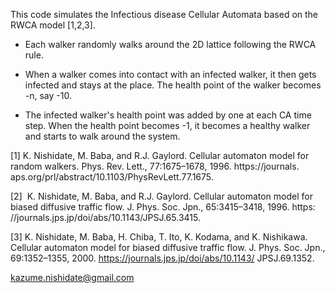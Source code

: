 
This code simulates the Infectious disease Cellular Automata based on
the RWCA model [1,2,3].

- Each walker randomly walks around the 2D lattice following the RWCA
  rule.

- When a walker comes into contact with an infected walker, it then
  gets infected and stays at the place. The health point of the walker
  becomes -n, say -10.

- The infected walker's health point was added by one at each CA time step.
  When the health point becomes -1, it becomes a healthy walker and starts
  to walk around the system.
  

[1] K. Nishidate, M. Baba, and R.J. Gaylord. Cellular automaton model
  for random walkers. Phys. Rev. Lett., 77:1675–1678,
  1996. https://journals. aps.org/prl/abstract/10.1103/PhysRevLett.77.1675.

[2]  K. Nishidate, M. Baba, and R.J. Gaylord. Cellular automaton model
  for biased diffusive traffic flow. J. Phys. Soc. Jpn., 65:3415–3418,
  1996. https: //journals.jps.jp/doi/abs/10.1143/JPSJ.65.3415.

[3] K. Nishidate, M. Baba, H. Chiba, T. Ito, K. Kodama, and
  K. Nishikawa. Cellular automaton model for biased diffusive traffic
  flow. J. Phys. Soc. Jpn., 69:1352–1355,
  2000. https://journals.jps.jp/doi/abs/10.1143/ JPSJ.69.1352.


kazume.nishidate@gmail.com
